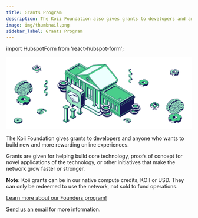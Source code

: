 ```yaml
---
title: Grants Program
description: The Koii Foundation also gives grants to developers and anyone who wants to build new and more rewarding online experiences.
image: img/thumbnail.png
sidebar_label: Grants Program
---
```

<!--  cspell:disable-next-line  -->
import HubspotForm from 'react-hubspot-form';



![banner](img/Grants%20Program.svg)

The Koii Foundation gives grants to developers and anyone who wants to build new and more rewarding online experiences.

Grants are given for helping build core technology, proofs of concept for novel applications of the technology, or other initiatives that make the network grow faster or stronger.

**Note:** Koii grants can be in our native compute credits, KOII or USD. They can only be redeemed to use the network, not sold to fund operations.

[Learn more about our Founders program!](https://www.koii.network/founders)

[Send us an email](mailto:hello@koii.network) for more information.
